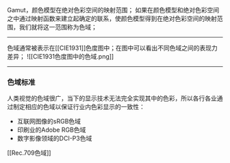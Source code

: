 Gamut，颜色模型在绝对色彩空间的映射范围；
如果在颜色模型和绝对色彩空间之中通过映射函数来建立起确定的联系，使颜色模型得到在绝对色彩空间的映射范围，我们就将这一范围称为色域；
***
色域通常被表示在[[CIE1931]]色度图中；在图中可以看出不同色域之间的表现力差异；
![[CIE1931色度图中的色域.png]]
***
### 色域标准
人类视觉的色域很广，当下的显示技术无法完全实现其中的色彩，所以各行各业通过制定相应的色域以保证行业内色彩显示的一致性：
- 互联网图像的sRGB色域
- 印刷业的Adobe RGB色域
- 数字影像领域的DCI-P3色域

[[Rec.709色域]]

